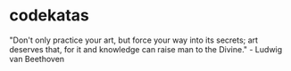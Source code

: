 # codekatas
"Don't only practice your art, but force your way into its secrets; art deserves that, for it and knowledge can raise man to the Divine." - Ludwig van Beethoven
